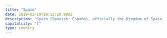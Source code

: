 ```yaml
---
title: "Spain"
date: 2019-02-19T19:13:19.988Z
description: "Spain (Spanish: España), officially the Kingdom of Spain (Spanish: Reino de España), is a country in Southwestern Europe with some pockets of territory across the Strait of Gibraltar and the Atlantic Ocean. Spain is a secular parliamentary democracy and a parliamentary monarchy, with King Felipe VI as head of state. It is a major developed country and a high income country, with the world's fourteenth-largest economy by nominal GDP and the sixteenth-largest by PPP."
capitalcity: "t"
type: country
---
```


